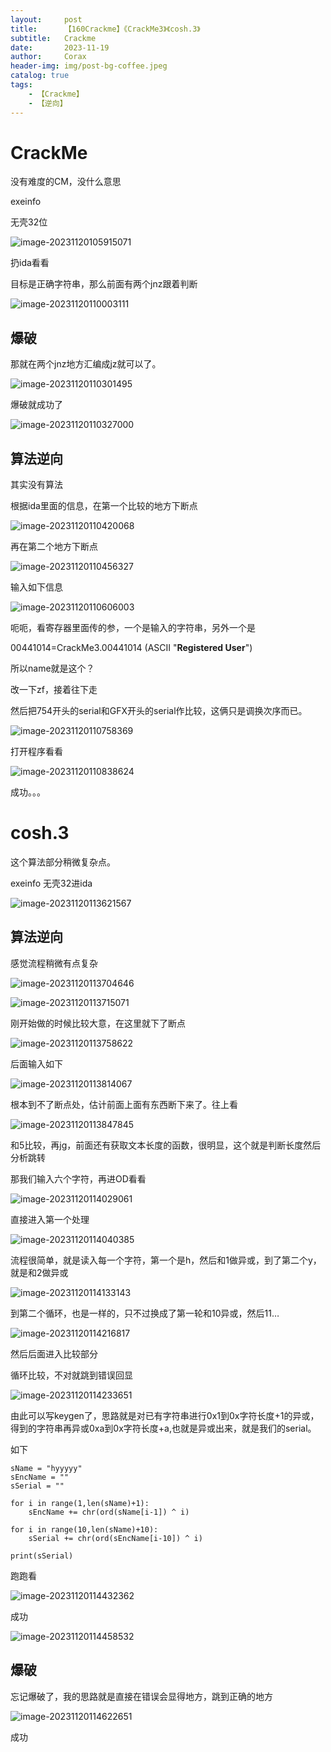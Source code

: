 ```yaml
---
layout:     post
title:      【160Crackme】《CrackMe3》《cosh.3》
subtitle:   Crackme
date:       2023-11-19
author:     Corax
header-img: img/post-bg-coffee.jpeg
catalog: true
tags:
    - 【Crackme】
    - 【逆向】
---
```


# CrackMe

没有难度的CM，没什么意思

exeinfo

无壳32位

![image-20231120105915071](https://typora-1321221957.cos.ap-shanghai.myqcloud.com/image1/202311201146100.png)

扔ida看看

目标是正确字符串，那么前面有两个jnz跟着判断

![image-20231120110003111](https://typora-1321221957.cos.ap-shanghai.myqcloud.com/image1/202311201146101.png)

## 爆破

那就在两个jnz地方汇编成jz就可以了。

![image-20231120110301495](https://typora-1321221957.cos.ap-shanghai.myqcloud.com/image1/202311201146102.png)

爆破就成功了

![image-20231120110327000](https://typora-1321221957.cos.ap-shanghai.myqcloud.com/image1/202311201146103.png)

## 算法逆向

其实没有算法

根据ida里面的信息，在第一个比较的地方下断点

![image-20231120110420068](https://typora-1321221957.cos.ap-shanghai.myqcloud.com/image1/202311201146104.png)

再在第二个地方下断点

![image-20231120110456327](https://typora-1321221957.cos.ap-shanghai.myqcloud.com/image1/202311201146105.png)

输入如下信息

![image-20231120110606003](https://typora-1321221957.cos.ap-shanghai.myqcloud.com/image1/202311201146106.png)

呃呃，看寄存器里面传的参，一个是输入的字符串，另外一个是

00441014=CrackMe3.00441014 (ASCII "**Registered User**")

所以name就是这个？

改一下zf，接着往下走

然后把754开头的serial和GFX开头的serial作比较，这俩只是调换次序而已。

![image-20231120110758369](https://typora-1321221957.cos.ap-shanghai.myqcloud.com/image1/202311201146107.png)

打开程序看看

![image-20231120110838624](https://typora-1321221957.cos.ap-shanghai.myqcloud.com/image1/202311201146108.png)

成功。。。



# cosh.3

这个算法部分稍微复杂点。

exeinfo 无壳32进ida

![image-20231120113621567](https://typora-1321221957.cos.ap-shanghai.myqcloud.com/image1/202311201146109.png)

## 算法逆向

感觉流程稍微有点复杂

![image-20231120113704646](https://typora-1321221957.cos.ap-shanghai.myqcloud.com/image1/202311201146110.png)

![image-20231120113715071](https://typora-1321221957.cos.ap-shanghai.myqcloud.com/image1/202311201146111.png)

刚开始做的时候比较大意，在这里就下了断点

![image-20231120113758622](https://typora-1321221957.cos.ap-shanghai.myqcloud.com/image1/202311201146112.png)

后面输入如下

![image-20231120113814067](https://typora-1321221957.cos.ap-shanghai.myqcloud.com/image1/202311201146114.png)

根本到不了断点处，估计前面上面有东西断下来了。往上看

![image-20231120113847845](https://typora-1321221957.cos.ap-shanghai.myqcloud.com/image1/202311201146115.png)

和5比较，再jg，前面还有获取文本长度的函数，很明显，这个就是判断长度然后分析跳转

那我们输入六个字符，再进OD看看

![image-20231120114029061](https://typora-1321221957.cos.ap-shanghai.myqcloud.com/image1/202311201146116.png)

直接进入第一个处理

![image-20231120114040385](https://typora-1321221957.cos.ap-shanghai.myqcloud.com/image1/202311201146117.png)

流程很简单，就是读入每一个字符，第一个是h，然后和1做异或，到了第二个y，就是和2做异或

![image-20231120114133143](https://typora-1321221957.cos.ap-shanghai.myqcloud.com/image1/202311201146118.png)

到第二个循环，也是一样的，只不过换成了第一轮和10异或，然后11…

![image-20231120114216817](https://typora-1321221957.cos.ap-shanghai.myqcloud.com/image1/202311201146119.png)

然后后面进入比较部分

循环比较，不对就跳到错误回显

![image-20231120114233651](https://typora-1321221957.cos.ap-shanghai.myqcloud.com/image1/202311201146120.png)



由此可以写keygen了，思路就是对已有字符串进行0x1到0x字符长度+1的异或，得到的字符串再异或0xa到0x字符长度+a,也就是异或出来，就是我们的serial。

如下

```
sName = "hyyyyy"
sEncName = ""
sSerial = ""

for i in range(1,len(sName)+1):
    sEncName += chr(ord(sName[i-1]) ^ i)

for i in range(10,len(sName)+10):
    sSerial += chr(ord(sEncName[i-10]) ^ i)

print(sSerial)

```

跑跑看

![image-20231120114432362](https://typora-1321221957.cos.ap-shanghai.myqcloud.com/image1/202311201146121.png)

成功

![image-20231120114458532](https://typora-1321221957.cos.ap-shanghai.myqcloud.com/image1/202311201146122.png)



## 爆破 

忘记爆破了，我的思路就是直接在错误会显得地方，跳到正确的地方

![image-20231120114622651](https://typora-1321221957.cos.ap-shanghai.myqcloud.com/image1/202311201146123.png)

成功